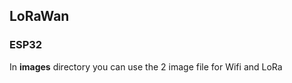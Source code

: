 ## LoRaWan ##

### ESP32 ###
In **images** directory you can use the 2 image file for Wifi and LoRa

